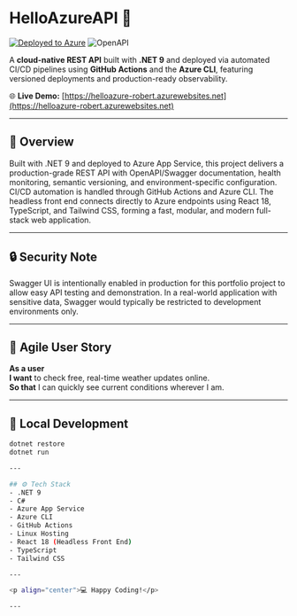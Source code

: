 # HelloAzureAPI 🚀  

[![Deployed to Azure](https://img.shields.io/badge/Deployed%20to-Azure-blue?logo=microsoftazure&logoColor=white)](https://azure.microsoft.com)
![OpenAPI](https://img.shields.io/badge/Documented%20with-OpenAPI-green?logo=openapiinitiative&logoColor=white)

A **cloud-native REST API** built with **.NET 9** and deployed via automated CI/CD pipelines using **GitHub Actions** and the **Azure CLI**, featuring versioned deployments and production-ready observability.

🌐 **Live Demo:** [https://helloazure-robert.azurewebsites.net](https://helloazure-robert.azurewebsites.net)

---

## 🧠 Overview  
Built with .NET 9 and deployed to Azure App Service, this project delivers a production-grade REST API with OpenAPI/Swagger documentation, health monitoring, semantic versioning, and environment-specific configuration. CI/CD automation is handled through GitHub Actions and Azure CLI. The headless front end connects directly to Azure endpoints using React 18, TypeScript, and Tailwind CSS, forming a fast, modular, and modern full-stack web application.

---

## 🔒 Security Note
Swagger UI is intentionally enabled in production for this portfolio project to allow easy API testing and demonstration. In a real-world application with sensitive data, Swagger would typically be restricted to development environments only.

---

## 🧩 Agile User Story 
**As a user**  
**I want** to check free, real-time weather updates online.  
**So that** I can quickly see current conditions wherever I am.

---

## 🧩 Local Development  

```bash
dotnet restore
dotnet run

---

## ⚙️ Tech Stack
- .NET 9
- C#
- Azure App Service
- Azure CLI
- GitHub Actions
- Linux Hosting
- React 18 (Headless Front End)
- TypeScript
- Tailwind CSS

---

<p align="center">💻 Happy Coding!</p>

---
